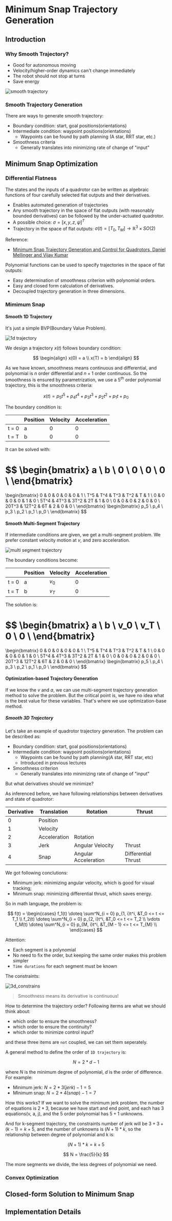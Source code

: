 # Minimum Snap Trajectory Generation

## Introduction

### Why Smooth Trajectory?

- Good for autonomous moving
- Velocity/higher-order dynamics can't change immediately
- The robot should not stop at turns
- Save energy

![smooth trajectory](images/trajectory/smooth_traj.png)

### Smooth Trajectory Generation

There are ways to generate smooth trajectory:

- Boundary condition: start, goal positions(orientations)
- Intermediate condition: waypoint positions(orientations) 
    - Waypoints can be found by path planning (A star, RRT star, etc.)
- Smoothness criteria
    - Generally translates into minimizing rate of change of "input"

## Minimum Snap Optimization

### Differential Flatness

The states and the inputs of a quadrotor can be written as algebraic functions of four carefully selected flat outputs and their derivatives.

- Enables automated generation of trajectories
- Any smooth trajectory in the space of flat outputs (with reasonably bounded derivatives) can be followed by the under-actuated quadrotor.
- A possible choice: $\sigma = [x, y, z, \psi]^T$
- Trajectory in the space of flat outputs: $\sigma(t) = [T_0, T_M] \to \mathbb{R}^3 \times SO(2)$

Reference:
- [Minimum Snap Trajectory Generation and Control for Quadrotors, Daniel Mellinger and Vijay Kumar](https://ieeexplore.ieee.org/document/5980409)

Polynomial functions can be used to specify trajectories in the space of flat outputs:

- Easy determination of smoothness criterion with polynomial orders.
- Easy and closed form calculation of derivatives.
- Decoupled trajectory generation in three dimensions.

### Mimimum Snap

#### Smooth 1D Trajectory
It's just a simple BVP(Boundary Value Problem).

![1d trajectory](images/trajectory/1d_traj.png)

We design a trajectory $x(t)$ follows boundary condition:

$$
\begin{align}
x(0) = a \\
x(T) = b
\end{align}
$$

As we have known, smoothness means continuous and differential, and polynomial is $n$ order differential and $n + 1$ order continuous. So the smoothness is ensured by parametrization, we use a $5^{th}$ order polynomial trajectory, this is the smoothness criteria:

$$
x(t) = p_5t^5 + p_4t^4 + p_3t^3 + p_2t^2 + p_1t + p_0
$$

The boundary condition is:

| | Position | Velocity | Acceleration |
| --- | --- | --- | --- |
| t = 0 | a | 0 | 0 |
| t = T | b | 0 | 0 |

It can be solved with:

$$
\begin{bmatrix}
a \\
b \\
0 \\
0 \\
0 \\
0 \\
\end{bmatrix}
=
\begin{bmatrix}
0 & 0 & 0 & 0 & 0 & 1 \\
T^5 & T^4 & T^3 & T^2 & T & 1 \\
0 & 0 & 0 & 0 & 1 & 0 \\
5T^4 & 4T^3 & 3T^2 & 2T & 1 & 0 \\
0 & 0 & 0 & 2 & 0 & 0 \\
20T^3 & 12T^2 & 6T & 2 & 0 & 0 \\
\end{bmatrix}
\begin{bmatrix}
p_5 \\
p_4 \\
p_3 \\
p_2 \\
p_1 \\
p_0 \\
\end{bmatrix}
$$

#### Smooth Multi-Segment Trajectory
If intermediate conditions are given, we get a multi-segment problem. We prefer constant velocity motion at $v$, and zero acceleration.

![multi segment trajectory](images/trajectory/mult_seg_traj.png)

The boundary conditions become:

| | Position | Velocity | Acceleration |
| --- | --- | --- | --- |
| t = 0 | a | $v_0$ | 0 |
| t = T | b | $v_T$ | 0 |

The solution is:

$$
\begin{bmatrix}
a \\
b \\
v_0 \\
v_T \\
0 \\
0 \\
\end{bmatrix}
=
\begin{bmatrix}
0 & 0 & 0 & 0 & 0 & 1 \\
T^5 & T^4 & T^3 & T^2 & T & 1 \\
0 & 0 & 0 & 0 & 1 & 0 \\
5T^4 & 4T^3 & 3T^2 & 2T & 1 & 0 \\
0 & 0 & 0 & 2 & 0 & 0 \\
20T^3 & 12T^2 & 6T & 2 & 0 & 0 \\
\end{bmatrix}
\begin{bmatrix}
p_5 \\
p_4 \\
p_3 \\
p_2 \\
p_1 \\
p_0 \\
\end{bmatrix}
$$

#### Optimization-based Trajectory Generation

If we know the $v$ and $a$, we can use multi-segment trajectory generation method to solve the problem. But the critical point is, we have no idea what is the best value for these variables. That's where we use optimization-base method.

##### Smooth 3D Trajectory

Let's take an example of quadrotor trajectory generation. The problem can be described as:

- Boundary condition: start, goal positions(orientations)
- Intermediate condition: waypoint positions(orientations)
    - Waypoints can be found by path planning(A star, RRT star, etc)
    - Introduced in previous lectures
- Smoothness criterion
    - Generally translates into minimizing rate of change of "input"

But what derivatives should we minimize?

As inferenced before, we have following relationships between derivatives and state of quadrotor:

| Derivative | Translation | Rotation | Thrust |
| --- | --- | --- | --- |
| 0 | Position | | |
| 1 | Velocity | | |
| 2 | Acceleration | Rotation | |
| 3 | Jerk | Angular Velocity | Thrust |
| 4 | Snap| Angular Acceleration | Differential Thrust |

We got following conclutions:

- Minimum jerk: minimizing angular velocity, which is good for visual tracking;
- Minimum snap: minimizing differential thrust, which saves energy.

So in math language, the problem is:

$$
f(t) = 
\begin{cases}
f_1(t) \doteq \sum^N_{i = 0} p_{1, i}t^i, &T_0 <= t <= T_1 \\
f_2(t) \doteq \sum^N_{i = 0} p_{2, i}t^i, &T_0 <= t <= T_2 \\
\vdots
f_M(t) \doteq \sum^N_{i = 0} p_{M, i}t^i, &T_{M - 1} <= t <= T_{M} \\
\end{cases}
$$

Attention:

- Each segment is a polynomial
- No need to fix the order, but keeping the same order makes this problem simpler
- `Time durations` for each segment must be known

The constraints:

![3d_constrains](images/trajectory/3d_constraints.png)

> Smoothness means its derivative is continuous!

How to determine the trajectory order? Following iterms are what we should think about:

- which order to ensure the smoothness?
- which order to ensure the continuity?
- which order to minimize control input?

and these three items are `not` coupled, we can set them seperately.

A general method to define the order of `1D trajectory` is:

$$
N = 2 * d - 1
$$

where $N$ is the minimum degree of polynomial, $d$ is the order of difference. For example:

- Minimum jerk: $N = 2 * 3(jerk) - 1 = 5$
- MInimum snap: $N = 2 * 4(snap) - 1 = 7$

How this works? If we want to solve the minimum jerk problem, the number of equations is $2 * 3$, because we have start and end point, and each has $3$ equations(v, a, j), and the 5 order polynomial has $5 + 1$ unknowns.

And for k-segment trajectory, the constraints number of jerk will be $3 + 3 + (k - 1) = k + 5$, and the number of unknowns is $(N + 1) * k$, so the relationship between degree of polynomial and k is:

$$
(N + 1) * k = k + 5
$$

$$
N = \frac{5}{k}
$$

The more segments we divide, the less degrees of polynomial we need.

### Convex Optimization

## Closed-form Solution to Minimum Snap

## Implementation Details
